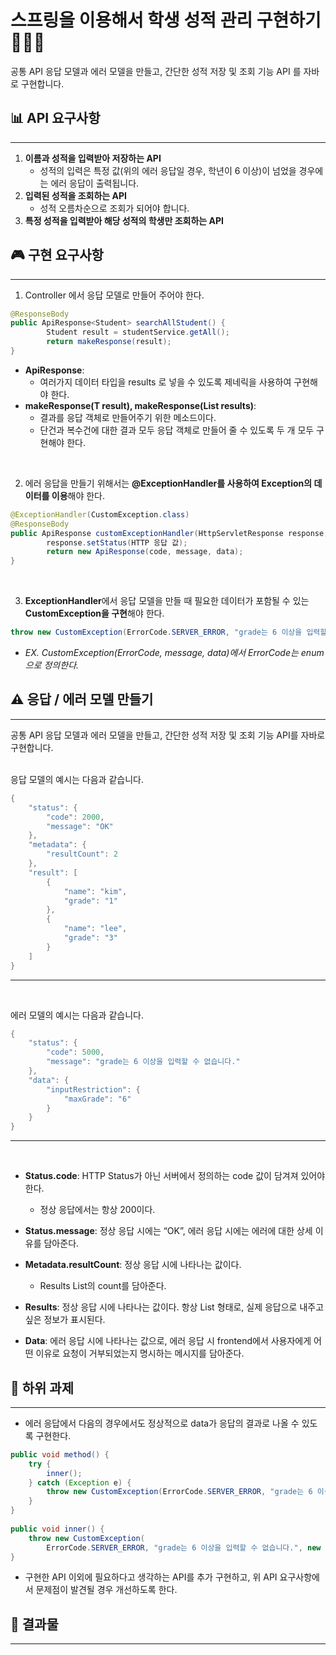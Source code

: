 # 스프링을 이용해서 학생 성적 관리 구현하기 🧑🏻‍🎓

공통 API 응답 모델과 에러 모델을 만들고, 간단한 성적 저장 및 조회 기능 API 를 자바로 구현합니다.

## 📊 API 요구사항

---
1. **이름과 성적을 입력받아 저장하는 API**
    - 성적의 입력은 특정 값(위의 에러 응답일 경우, 학년이 6 이상)이 넘었을 경우에는 에러 응답이 출력됩니다.
2. **입력된 성적을 조회하는 API**
    - 성적 오름차순으로 조회가 되어야 합니다.
3. **특정 성적을 입력받아 해당 성적의 학생만 조회하는 API**

## 🎮 구현 요구사항

---
1. Controller 에서 응답 모델로 만들어 주어야 한다.

```java
@ResponseBody
public ApiResponse<Student> searchAllStudent() {
		Student result = studentService.getAll();
		return makeResponse(result);
}
```

- **ApiResponse<T>**:
    - 여러가지 데이터 타입을 results 로 넣을 수 있도록 제네릭을 사용하여 구현해야 한다.
- **makeResponse(T result), makeResponse(List<T> results)**:
    - 결과를 응답 객체로 만들어주기 위한 메소드이다.
    - 단건과 복수건에 대한 결과 모두 응답 객체로 만들어 줄 수 있도록 두 개 모두 구현해야 한다.

<br>

2. 에러 응답을 만들기 위해서는 **@ExceptionHandler를 사용하여 Exception의 데이터를 이용**해야 한다.

```java
@ExceptionHandler(CustomException.class)
@ResponseBody
public ApiResponse customExceptionHandler(HttpServletResponse response, CustomException e) {
		response.setStatus(HTTP 응답 값);
		return new ApiResponse(code, message, data);
}
```

<br>

3. **ExceptionHandler**에서 응답 모델을 만들 때 필요한 데이터가 포함될 수 있는 **CustomException을 구현**해야 한다.

```java
throw new CustomException(ErrorCode.SERVER_ERROR, "grade는 6 이상을 입력할 수 없습니다.", new InputRestriction(maxGrade));
```

- *EX. CustomException(ErrorCode, message, data)에서 ErrorCode는 enum으로 정의한다.*


## ⚠️ 응답 / 에러 모델 만들기

---
공통 API 응답 모델과 에러 모델을 만들고, 간단한 성적 저장 및 조회 기능 API를 자바로 구현합니다.

<br>
응답 모델의 예시는 다음과 같습니다.

```java
{
    "status": {
        "code": 2000,
        "message": "OK"
    },
    "metadata": {
        "resultCount": 2
    },
    "result": [
        {
            "name": "kim",
            "grade": "1"
        }, 
        {
            "name": "lee",
            "grade": "3"
        }
    ]
}
```

---
<br>

에러 모델의 예시는 다음과 같습니다.

```java
{
    "status": {
        "code": 5000,
        "message": "grade는 6 이상을 입력할 수 없습니다."
    },
    "data": {
        "inputRestriction": {
            "maxGrade": "6"
        }
    }
}
```


---
<br>

- **Status.code**: HTTP Status가 아닌 서버에서 정의하는 code 값이 담겨져 있어야 한다.
  - 정상 응답에서는 항상 200이다.

- **Status.message**: 정상 응답 시에는 “OK”, 에러 응답 시에는 에러에 대한 상세 이유를 담아준다.

- **Metadata.resultCount**: 정상 응답 시에 나타나는 값이다.
  - Results List의 count를 담아준다.

- **Results**: 정상 응답 시에 나타나는 값이다. 항상 List 형태로, 실제 응답으로 내주고 싶은 정보가 표시된다.

- **Data**: 에러 응답 시에 나타나는 값으로, 에러 응답 시 frontend에서 사용자에게 어떤 이유로 요청이 거부되었는지 명시하는 메시지를 담아준다.


## 📑 하위 과제

---
- 에러 응답에서 다음의 경우에서도 정상적으로 data가 응답의 결과로 나올 수 있도록 구현한다.

```java
public void method() {
    try {
        inner();
    } catch (Exception e) {
        throw new CustomException(ErrorCode.SERVER_ERROR, "grade는 6 이상을 입력할 수 없습니다.", null);
    }
}
		
public void inner() {
    throw new CustomException(
        ErrorCode.SERVER_ERROR, "grade는 6 이상을 입력할 수 없습니다.", new InputRestriction(maxGrade));
}
```

- 구현한 API 이외에 필요하다고 생각하는 API를 추가 구현하고, 위 API 요구사항에서 문제점이 발견될 경우 개선하도록 한다.

## 📂 결과물

---
